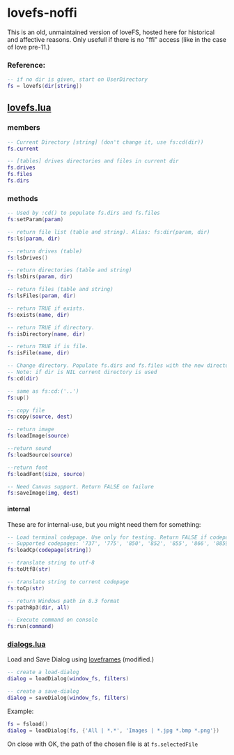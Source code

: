 # lovefs-noffi

This is an old, unmaintained version of loveFS, hosted here for historical and affective reasons. Only usefull if there is no "ffi" access (like in the case of love pre-11.)

### Reference:

```lua
-- if no dir is given, start on UserDirectory
fs = lovefs(dir[string])
```

## [lovefs.lua](lovefs.lua)

### members

```lua
-- Current Directory [string] (don't change it, use fs:cd(dir))
fs.current

-- [tables] drives directories and files in current dir
fs.drives
fs.files
fs.dirs
```

### methods

```lua
-- Used by :cd() to populate fs.dirs and fs.files
fs:setParam(param)

-- return file list (table and string). Alias: fs:dir(param, dir)
fs:ls(param, dir)

-- return drives (table)
fs:lsDrives()

-- return directories (table and string)
fs:lsDirs(param, dir)

-- return files (table and string)
fs:lsFiles(param, dir)

-- return TRUE if exists.
fs:exists(name, dir)

-- return TRUE if directory.
fs:isDirectory(name, dir)

-- return TRUE if is file. 
fs:isFile(name, dir)

-- Change directory. Populate fs.dirs and fs.files with the new directory contents.
-- Note: if dir is NIL current directory is used
fs:cd(dir)

-- same as fs:cd:('..')
fs:up()

-- copy file
fs:copy(source, dest)

-- return image
fs:loadImage(source)

--return sound
fs:loadSource(source)

--return font
fs:loadFont(size, source)

-- Need Canvas support. Return FALSE on failure
fs:saveImage(img, dest)
```

#### internal

These are for internal-use, but you might need them for something:

```lua
-- Load terminal codepage. Use only for testing. Return FALSE if codepage is not supported.
-- Supported codepages: '737', '775', '850', '852', '855', '866', '8859-1', '8859-2', '8859-4', '8859-5', '8859-7', '8859-15', '8859-16', 'KOI8-R', 'KOI8-U'
fs:loadCp(codepage[string])

-- translate string to utf-8
fs:toUtf8(str)

-- translate string to current codepage
fs:toCp(str)

-- return Windows path in 8.3 format
fs:path8p3(dir, all)

-- Execute command on console
fs:run(command)
```

### [dialogs.lua](dialogs.lua)

Load and Save Dialog using [loveframes](https://github.com/linux-man/LoveFrames) (modified.)

```lua
-- create a load-dialog
dialog = loadDialog(window_fs, filters)

-- create a save-dialog
dialog = saveDialog(window_fs, filters)
```

Example:

```lua
fs = fsload()
dialog = loadDialog(fs, {'All | *.*', 'Images | *.jpg *.bmp *.png'})
```

On close with OK, the path of the chosen file is at `fs.selectedFile`
